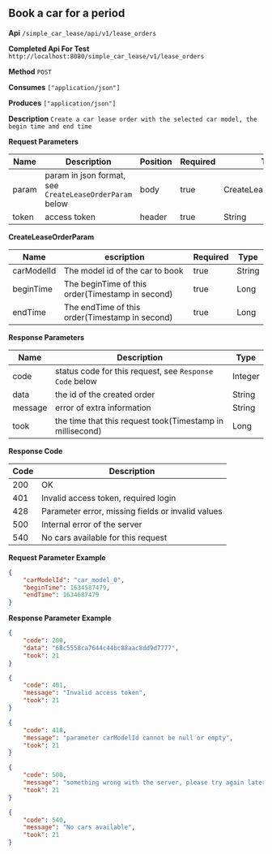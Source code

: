 ## Book a car for a period

**Api** `/simple_car_lease/api/v1/lease_orders`

**Completed Api For Test** `http://localhost:8080/simple_car_lease/v1/lease_orders` 

**Method** `POST`

**Consumes** `["application/json"]`

**Produces** `["application/json"]`

**Description** `Create a car lease order with the selected car model, the begin time and end time`

**Request Parameters**

| Name        | Description    |     Position |  Required      |  Type  |
| ------------ | -------------------------------- |-----------|--------|----|
| param         |   param in json format, see `CreateLeaseOrderParam` below   |     body        |      true      | CreateLeaseOrderParam   |
| token         |      access token   |     header        |      true      | String   |

**CreateLeaseOrderParam**

| Name      | escription     |  Required     |  Type  |
| ------------ | -------------------------------- |--------|----|
| carModelId  | The model id of the car to book |   true   | String  |
| beginTime  | The beginTime of this order(Timestamp in second) |   true   |Long  |
| endTime  | The endTime of this order(Timestamp in second) |   true   |Long  |

**Response Parameters**

| Name     | Description                  | Type |
| ------------ | -------------------|-------|
| code     |status code for this request, see `Response Code` below     |   Integer   |
| data     | the id of the created order | String |
| message     | error of extra information |   String   |
| took | the time that this request took(Timestamp in millisecond) |   Long   |

**Response Code**

| Code | Description                                       |
| ---- | ------------------------------------------------- |
| 200  | OK                                                |
| 401  | Invalid access token, required login              |
| 428  | Parameter error, missing fields or invalid values |
| 500  | Internal error of the server                      |
| 540  | No cars available for this request                |

**Request Parameter Example**


```json
{
    "carModelId": "car_model_0",
    "beginTime": 1634587479,
    "endTime": 1634687479
}
```

**Response Parameter Example**

```json
{
    "code": 200,
    "data": "68c5558ca7644c44bc88aac8dd9d7777",
    "took": 21
}
```

```json
{
    "code": 401,
    "message": "Invalid access token",
    "took": 21
}
```

```json
{
    "code": 418,
    "message": "parameter carModelId cannot be null or empty",
    "took": 21
}
```

```json
{
    "code": 500,
    "message": "something wrong with the server, please try again later please",
    "took": 21
}
```

```json
{
    "code": 540,
    "message": "No cars available",
    "took": 21
}
```

